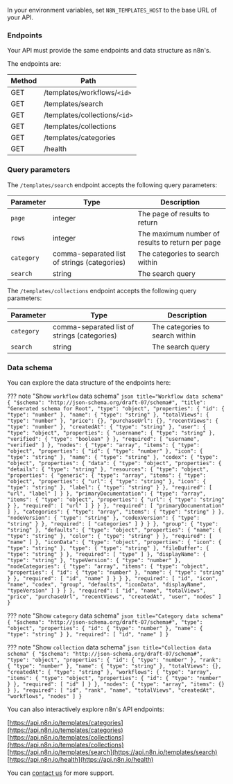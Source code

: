 In your environment variables, set `N8N_TEMPLATES_HOST` to the base URL of your API.

### Endpoints

Your API must provide the same endpoints and data structure as n8n's.

The endpoints are:

| Method | Path |
| ------ | ---- |
| GET | /templates/workflows/`<id>` |
| GET | /templates/search |
| GET | /templates/collections/`<id>` |
| GET | /templates/collections | 
| GET | /templates/categories |
| GET | /health |

### Query parameters

The `/templates/search` endpoint accepts the following query parameters:

| Parameter  | Type                                         | Description                                      |
|------------|----------------------------------------------|--------------------------------------------------|
| `page`     | integer                                      | The page of results to return                    |
| `rows`     | integer                                      | The maximum number of results to return per page |
| `category` | comma-separated list of strings (categories) | The categories to search within                  |
| `search`   | string                                       | The search query                                 |

The `/templates/collections` endpoint accepts the following query parameters:

| Parameter  | Type                                         | Description                     |
|------------|----------------------------------------------|---------------------------------|
| `category` | comma-separated list of strings (categories) | The categories to search within |
| `search`   | string                                       | The search query                |

### Data schema

You can explore the data structure of the endpoints here:

??? note "Show `workflow` data schema"
	```json title="Workflow data schema"
	{
	  "$schema": "http://json-schema.org/draft-07/schema#",
	  "title": "Generated schema for Root",
	  "type": "object",
	  "properties": {
	    "id": {
	      "type": "number"
	    },
	    "name": {
	      "type": "string"
	    },
	    "totalViews": {
	      "type": "number"
	    },
	    "price": {},
	    "purchaseUrl": {},
	    "recentViews": {
	      "type": "number"
	    },
	    "createdAt": {
	      "type": "string"
	    },
	    "user": {
	      "type": "object",
	      "properties": {
	        "username": {
	          "type": "string"
	        },
	        "verified": {
	          "type": "boolean"
	        }
	      },
	      "required": [
	        "username",
	        "verified"
	      ]
	    },
	    "nodes": {
	      "type": "array",
	      "items": {
	        "type": "object",
	        "properties": {
	          "id": {
	            "type": "number"
	          },
	          "icon": {
	            "type": "string"
	          },
	          "name": {
	            "type": "string"
	          },
	          "codex": {
	            "type": "object",
	            "properties": {
	              "data": {
	                "type": "object",
	                "properties": {
	                  "details": {
	                    "type": "string"
	                  },
	                  "resources": {
	                    "type": "object",
	                    "properties": {
	                      "generic": {
	                        "type": "array",
	                        "items": {
	                          "type": "object",
	                          "properties": {
	                            "url": {
	                              "type": "string"
	                            },
	                            "icon": {
	                              "type": "string"
	                            },
	                            "label": {
	                              "type": "string"
	                            }
	                          },
	                          "required": [
	                            "url",
	                            "label"
	                          ]
	                        }
	                      },
	                      "primaryDocumentation": {
	                        "type": "array",
	                        "items": {
	                          "type": "object",
	                          "properties": {
	                            "url": {
	                              "type": "string"
	                            }
	                          },
	                          "required": [
	                            "url"
	                          ]
	                        }
	                      }
	                    },
	                    "required": [
	                      "primaryDocumentation"
	                    ]
	                  },
	                  "categories": {
	                    "type": "array",
	                    "items": {
	                      "type": "string"
	                    }
	                  },
	                  "nodeVersion": {
	                    "type": "string"
	                  },
	                  "codexVersion": {
	                    "type": "string"
	                  }
	                },
	                "required": [
	                  "categories"
	                ]
	              }
	            }
	          },
	          "group": {
	            "type": "string"
	          },
	          "defaults": {
	            "type": "object",
	            "properties": {
	              "name": {
	                "type": "string"
	              },
	              "color": {
	                "type": "string"
	              }
	            },
	            "required": [
	              "name"
	            ]
	          },
	          "iconData": {
	            "type": "object",
	            "properties": {
	              "icon": {
	                "type": "string"
	              },
	              "type": {
	                "type": "string"
	              },
	              "fileBuffer": {
	                "type": "string"
	              }
	            },
	            "required": [
	              "type"
	            ]
	          },
	          "displayName": {
	            "type": "string"
	          },
	          "typeVersion": {
	            "type": "number"
	          },
	          "nodeCategories": {
	            "type": "array",
	            "items": {
	              "type": "object",
	              "properties": {
	                "id": {
	                  "type": "number"
	                },
	                "name": {
	                  "type": "string"
	                }
	              },
	              "required": [
	                "id",
	                "name"
	              ]
	            }
	          }
	        },
	        "required": [
	          "id",
	          "icon",
	          "name",
	          "codex",
	          "group",
	          "defaults",
	          "iconData",
	          "displayName",
	          "typeVersion"
	        ]
	      }
	    }
	  },
	  "required": [
	    "id",
	    "name",
	    "totalViews",
	    "price",
	    "purchaseUrl",
	    "recentViews",
	    "createdAt",
	    "user",
	    "nodes"
	  ]
	}
	```

??? note "Show `category` data schema"
	```json title="Category data schema"
	{
	  "$schema": "http://json-schema.org/draft-07/schema#",
	  "type": "object",
	  "properties": {
	    "id": {
	      "type": "number"
	    },
	    "name": {
	      "type": "string"
	    }
	  },
	  "required": [
	    "id",
	    "name"
	  ]
	}
	```

??? note "Show `collection` data schema"
	```json title="Collection data schema"
	{
	  "$schema": "http://json-schema.org/draft-07/schema#",
	  "type": "object",
	  "properties": {
	    "id": {
	      "type": "number"
	    },
	    "rank": {
	      "type": "number"
	    },
	    "name": {
	      "type": "string"
	    },
	    "totalViews": {},
	    "createdAt": {
	      "type": "string"
	    },
	    "workflows": {
	      "type": "array",
	      "items": {
	        "type": "object",
	        "properties": {
	          "id": {
	            "type": "number"
	          }
	        },
	        "required": [
	          "id"
	        ]
	      }
	    },
	    "nodes": {
	      "type": "array",
	      "items": {}
	    }
	  },
	  "required": [
	    "id",
	    "rank",
	    "name",
	    "totalViews",
	    "createdAt",
	    "workflows",
	    "nodes"
	  ]
	}
	```

You can also interactively explore n8n's API endpoints:

[https://api.n8n.io/templates/categories](https://api.n8n.io/templates/categories)  
[https://api.n8n.io/templates/collections](https://api.n8n.io/templates/collections)  
[https://api.n8n.io/templates/search](https://api.n8n.io/templates/search)  
[https://api.n8n.io/health](https://api.n8n.io/health)  


You can [contact us](mailto:help@n8n.io) for more support.
